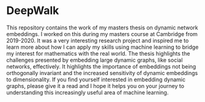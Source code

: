 # DeepWalk
This repository contains the work of my masters thesis on dynamic network embeddings. I worked on this during my masters course at Cambridge from 2019-2020. It was a very interesting research project and inspired me to learn more about how I can apply my skills using machine learning to bridge my interest for mathematics with the real world.
The thesis highlights the challenges presented by embedding large dynamic graphs, like social networks, effectively. It highlights the importance of embeddings not being orthogonally invariant and the increased sensitivity of dynamic embeddings to dimensionality. If you find yourself interested in embedding dynamic graphs, please give it a read and I hope it helps you on your journey to understanding this increasingly useful area of machine learning.
